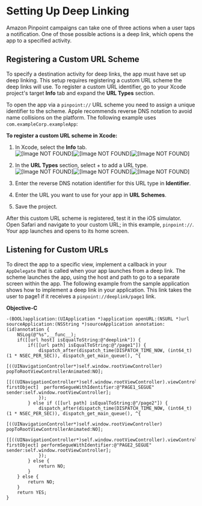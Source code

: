 # Setting Up Deep Linking<a name="mobile-sdk-ios-deep-linking"></a>

Amazon Pinpoint campaigns can take one of three actions when a user taps a notification\. One of those possible actions is a deep link, which opens the app to a specified activity\.

## Registering a Custom URL Scheme<a name="mobile-sdk-ios-deep-linking-url"></a>

To specify a destination activity for deep links, the app must have set up deep linking\. This setup requires registering a custom URL scheme the deep links will use\. To register a custom URL identifier, go to your Xcode project's target **Info** tab and expand the **URL Types** section\. 

To open the app via a `pinpoint://` URL scheme you need to assign a unique identifier to the scheme\. Apple recommends reverse DNS notation to avoid name collisions on the platform\. The following example uses `com.exampleCorp.exampleApp`:

**To register a custom URL scheme in Xcode:**

1. In Xcode, select the **Info** tab\.  
![\[Image NOT FOUND\]](http://docs.aws.amazon.com/pinpoint/latest/developerguide/)![\[Image NOT FOUND\]](http://docs.aws.amazon.com/pinpoint/latest/developerguide/)![\[Image NOT FOUND\]](http://docs.aws.amazon.com/pinpoint/latest/developerguide/)

1. In the **URL Types** section, select \+ to add a URL type\.  
![\[Image NOT FOUND\]](http://docs.aws.amazon.com/pinpoint/latest/developerguide/)![\[Image NOT FOUND\]](http://docs.aws.amazon.com/pinpoint/latest/developerguide/)![\[Image NOT FOUND\]](http://docs.aws.amazon.com/pinpoint/latest/developerguide/)

1. Enter the reverse DNS notation identifier for this URL type in **Identifier**\.

1. Enter the URL you want to use for your app in **URL Schemes**\.

1. Save the project\.

After this custom URL scheme is registered, test it in the iOS simulator\. Open Safari and navigate to your custom URL; in this example, `pinpoint://`\. Your app launches and opens to its home screen\. 

## Listening for Custom URLs<a name="mobile-sdk-ios-deep-linking-listening"></a>

To direct the app to a specific view, implement a callback in your `AppDelegate` that is called when your app launches from a deep link\. The scheme launches the app, using the host and path to go to a separate screen within the app\. The following example from the sample application shows how to implement a deep link in your application\. This link takes the user to page1 if it receives a `pinpoint://deeplink/page1` link\.

**Objective\-C**

```
-(BOOL)application:(UIApplication *)application openURL:(NSURL *)url sourceApplication:(NSString *)sourceApplication annotation:(id)annotation {
    NSLog(@"%s",__func__);
    if([[url host] isEqualToString:@"deeplink"]) {
        if([[url path] isEqualToString:@"/page1"]) {
            dispatch_after(dispatch_time(DISPATCH_TIME_NOW, (int64_t)(1 * NSEC_PER_SEC)), dispatch_get_main_queue(), ^{
                [((UINavigationController*)self.window.rootViewController) popToRootViewControllerAnimated:NO];
                [[((UINavigationController*)self.window.rootViewController).viewControllers firstObject]  performSegueWithIdentifier:@"PAGE1_SEGUE" sender:self.window.rootViewController];
            });
        } else if ([[url path] isEqualToString:@"/page2"]) {
            dispatch_after(dispatch_time(DISPATCH_TIME_NOW, (int64_t)(1 * NSEC_PER_SEC)), dispatch_get_main_queue(), ^{
                [((UINavigationController*)self.window.rootViewController) popToRootViewControllerAnimated:NO];
                [[((UINavigationController*)self.window.rootViewController).viewControllers firstObject] performSegueWithIdentifier:@"PAGE2_SEGUE" sender:self.window.rootViewController];
            });
        } else {
            return NO;
        }
    } else {
        return NO;
    }
    return YES;
}
```